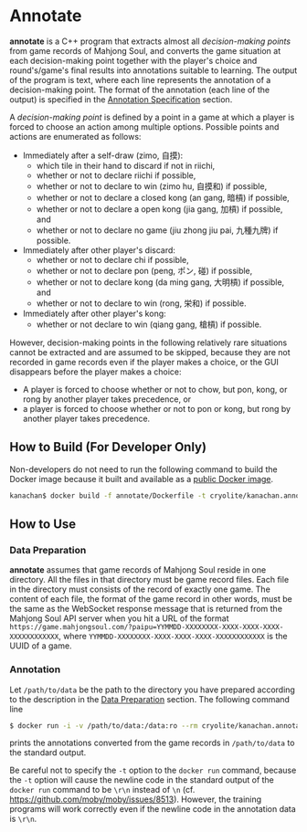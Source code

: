 # Annotate

**annotate** is a C++ program that extracts almost all *decision-making points* from game records of Mahjong Soul, and converts the game situation at each decision-making point together with the player's choice and round's/game's final results into annotations suitable to learning. The output of the program is text, where each line represents the annotation of a decision-making point. The format of the annotation (each line of the output) is specified in the [Annotation Specification](../../#annotation-specification) section.

A *decision-making point* is defined by a point in a game at which a player is forced to choose an action among multiple options. Possible points and actions are enumerated as follows:

* Immediately after a self-draw (zimo, 自摸):
  * which tile in their hand to discard if not in riichi,
  * whether or not to declare riichi if possible,
  * whether or not to declare to win (zimo hu, 自摸和) if possible,
  * whether or not to declare a closed kong (an gang, 暗槓) if possible,
  * whether or not to declare a open kong (jia gang, 加槓) if possible, and
  * whether or not to declare no game (jiu zhong jiu pai, 九種九牌) if possible.
* Immediately after other player's discard:
  * whether or not to declare chi if possible,
  * whether or not to declare pon (peng, ポン, 碰) if possible,
  * whether or not to declare kong (da ming gang, 大明槓) if possible, and
  * whether or not to declare to win (rong, 栄和) if possible.
* Immediately after other player's kong:
  * whether or not declare to win (qiang gang, 槍槓) if possible.

However, decision-making points in the following relatively rare situations cannot be extracted and are assumed to be skipped, because they are not recorded in game records even if the player makes a choice, or the GUI disappears before the player makes a choice:

* A player is forced to choose whether or not to chow, but pon, kong, or rong by another player takes precedence, or
* a player is forced to choose whether or not to pon or kong, but rong by another player takes precedence.

## How to Build (For Developer Only)

Non-developers do not need to run the following command to build the Docker image because it built and available as a [public Docker image](https://hub.docker.com/r/cryolite/kanachan.annotate).

```bash
kanachan$ docker build -f annotate/Dockerfile -t cryolite/kanachan.annotate .
```

## How to Use

### Data Preparation

**annotate** assumes that game records of Mahjong Soul reside in one directory. All the files in that directory must be game record files. Each file in the directory must consists of the record of exactly one game. The content of each file, the format of the game record in other words, must be the same as the WebSocket response message that is returned from the Mahjong Soul API server when you hit a URL of the format `https://game.mahjongsoul.com/?paipu=YYMMDD-XXXXXXXX-XXXX-XXXX-XXXX-XXXXXXXXXXXX`, where `YYMMDD-XXXXXXXX-XXXX-XXXX-XXXX-XXXXXXXXXXXX` is the UUID of a game.

### Annotation

Let `/path/to/data` be the path to the directory you have prepared according to the description in the [Data Preparation](#data-preparation) section. The following command line

```bash
$ docker run -i -v /path/to/data:/data:ro --rm cryolite/kanachan.annotate
```

prints the annotations converted from the game records in `/path/to/data` to the standard output.

Be careful not to specify the `-t` option to the `docker run` command, because the `-t` option will cause the newline code in the standard output of the `docker run` command to be `\r\n` instead of `\n` (cf. https://github.com/moby/moby/issues/8513). However, the training programs will work correctly even if the newline code in the annotation data is `\r\n`.
